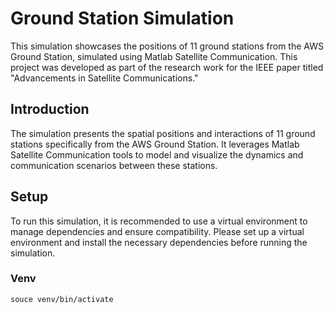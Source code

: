 # Ground Station Simulation

This simulation showcases the positions of 11 ground stations from the AWS Ground Station, simulated using Matlab Satellite Communication. This project was developed as part of the research work for the IEEE paper titled "Advancements in Satellite Communications."

## Introduction
The simulation presents the spatial positions and interactions of 11 ground stations specifically from the AWS Ground Station. It leverages Matlab Satellite Communication tools to model and visualize the dynamics and communication scenarios between these stations.

## Setup
To run this simulation, it is recommended to use a virtual environment to manage dependencies and ensure compatibility. Please set up a virtual environment and install the necessary dependencies before running the simulation.

### Venv
```sh
souce venv/bin/activate
```
